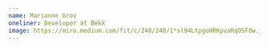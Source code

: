 ```yaml
---
name: Marianne Grov
oneliner: Developer at Bekk
image: https://miro.medium.com/fit/c/240/240/1*sl94LtpgoHRKpvaRqOSFOw.jpeg
---
```

